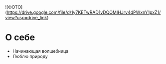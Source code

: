 ![ФОТО] (https://drive.google.com/file/d/1y7KETwRAD1vDQOMIHJrv4dPWxnY1pxZ1/view?usp=drive_link)

# О себе
- Начинающая волшебница
- Люблю природу
  
